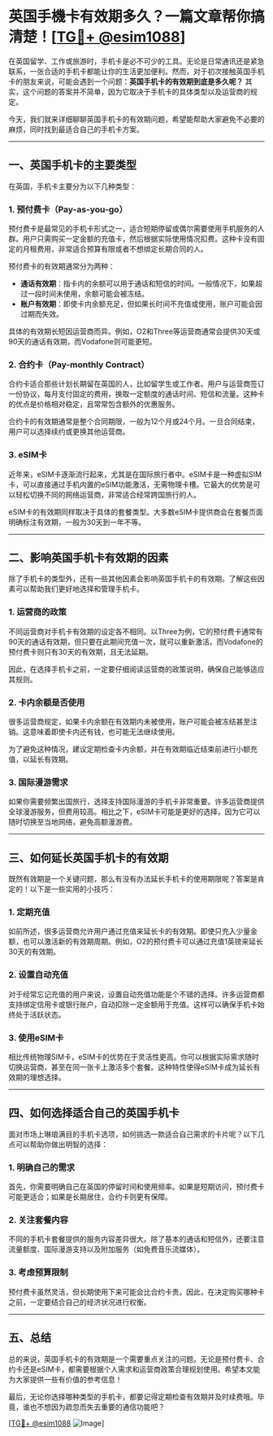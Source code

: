 # 英国手機卡有效期多久？一篇文章帮你搞清楚！[[TG💪+ @esim1088](https://t.me/s/esim1088)]

在英国留学、工作或旅游时，手机卡是必不可少的工具。无论是日常通讯还是紧急联系，一张合适的手机卡都能让你的生活更加便利。然而，对于初次接触英国手机卡的朋友来说，可能会遇到一个问题：**英国手机卡的有效期到底是多久呢？** 其实，这个问题的答案并不简单，因为它取决于手机卡的具体类型以及运营商的规定。

今天，我们就来详细聊聊英国手机卡的有效期问题，希望能帮助大家避免不必要的麻烦，同时找到最适合自己的手机卡方案。

---

## **一、英国手机卡的主要类型**

在英国，手机卡主要分为以下几种类型：

### 1. 预付费卡（Pay-as-you-go）
预付费卡是最常见的手机卡形式之一，适合短期停留或偶尔需要使用手机服务的人群。用户只需购买一定金额的充值卡，然后根据实际使用情况扣费。这种卡没有固定的月租费用，非常适合预算有限或者不想绑定长期合同的人。

预付费卡的有效期通常分为两种：
- **通话有效期**：指卡内的余额可以用于通话和短信的时间。一般情况下，如果超过一段时间未使用，余额可能会被冻结。
- **账户有效期**：即使卡内余额充足，但如果长时间不充值或使用，账户可能会因过期而失效。

具体的有效期长短因运营商而异。例如，O2和Three等运营商通常会提供30天或90天的通话有效期，而Vodafone则可能更短。

### 2. 合约卡（Pay-monthly Contract）
合约卡适合那些计划长期留在英国的人，比如留学生或工作者。用户与运营商签订一份协议，每月支付固定的费用，换取一定额度的通话时间、短信和流量。这种卡的优点是价格相对稳定，且常常包含额外的优惠服务。

合约卡的有效期通常是整个合同期限，一般为12个月或24个月。一旦合同结束，用户可以选择续约或更换其他运营商。

### 3. eSIM卡
近年来，eSIM卡逐渐流行起来，尤其是在国际旅行者中。eSIM卡是一种虚拟SIM卡，可以直接通过手机内置的eSIM功能激活，无需物理卡槽。它最大的优势是可以轻松切换不同的网络运营商，非常适合经常跨国旅行的人。

eSIM卡的有效期同样取决于具体的套餐类型。大多数eSIM卡提供商会在套餐页面明确标注有效期，一般为30天到一年不等。

---

## **二、影响英国手机卡有效期的因素**

除了手机卡的类型外，还有一些其他因素会影响英国手机卡的有效期。了解这些因素可以帮助我们更好地选择和管理手机卡。

### 1. 运营商的政策
不同运营商对手机卡有效期的设定各不相同。以Three为例，它的预付费卡通常有90天的通话有效期，但只要在此期间充值一次，就可以重新激活。而Vodafone的预付费卡则只有30天的有效期，且无法延期。

因此，在选择手机卡之前，一定要仔细阅读运营商的政策说明，确保自己能够适应其规则。

### 2. 卡内余额是否使用
很多运营商规定，如果卡内余额在有效期内未被使用，账户可能会被冻结甚至注销。这意味着即使卡内还有钱，也可能无法继续使用。

为了避免这种情况，建议定期检查卡内余额，并在有效期临近结束前进行小额充值，以延长有效期。

### 3. 国际漫游需求
如果你需要频繁出国旅行，选择支持国际漫游的手机卡非常重要。许多运营商提供全球漫游服务，但费用较高。相比之下，eSIM卡可能是更好的选择，因为它可以随时切换至当地网络，避免高额漫游费。

---

## **三、如何延长英国手机卡的有效期**

既然有效期是一个关键问题，那么有没有办法延长手机卡的使用期限呢？答案是肯定的！以下是一些实用的小技巧：

### 1. 定期充值
如前所述，很多运营商允许用户通过充值来延长卡的有效期。即使只充入少量金额，也可以激活新的有效期周期。例如，O2的预付费卡可以通过充值1英镑来延长30天的有效期。

### 2. 设置自动充值
对于经常忘记充值的用户来说，设置自动充值功能是个不错的选择。许多运营商都支持绑定信用卡或银行账户，自动扣除一定金额用于充值。这样可以确保手机卡始终处于活跃状态。

### 3. 使用eSIM卡
相比传统物理SIM卡，eSIM卡的优势在于灵活性更高。你可以根据实际需求随时切换运营商，甚至在同一张卡上激活多个套餐。这种特性使得eSIM卡成为延长有效期的理想选择。

---

## **四、如何选择适合自己的英国手机卡**

面对市场上琳琅满目的手机卡选项，如何挑选一款适合自己需求的卡片呢？以下几点可以帮助你做出明智的选择：

### 1. 明确自己的需求
首先，你需要明确自己在英国的停留时间和使用频率。如果是短期访问，预付费卡可能更适合；如果是长期居住，合约卡则更有保障。

### 2. 关注套餐内容
不同的手机卡套餐提供的服务内容差异很大。除了基本的通话和短信外，还要注意流量额度、国际漫游支持以及附加服务（如免费音乐流媒体）。

### 3. 考虑预算限制
预付费卡虽然灵活，但长期使用下来可能会比合约卡贵。因此，在决定购买哪种卡之前，一定要结合自己的经济状况进行权衡。

---

## **五、总结**

总的来说，英国手机卡的有效期是一个需要重点关注的问题。无论是预付费卡、合约卡还是eSIM卡，都需要根据个人需求和运营商政策合理规划使用。希望本文能为大家提供一些有价值的参考信息！

最后，无论你选择哪种类型的手机卡，都要记得定期检查有效期并及时续费哦。毕竟，谁也不想因为疏忽而失去重要的通信功能吧？

[[TG💪+ @esim1088](https://t.me/s/esim1088) ![Image](https://i.postimg.cc/4NQfJmqS/Snipaste-2025-05-13-00-14-12.png)]